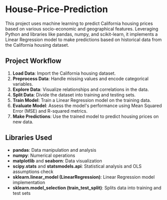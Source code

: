 # House-Price-Prediction
This project uses machine learning to predict California housing prices based on various socio-economic and geographical features. Leveraging Python and libraries like pandas, numpy, and scikit-learn, it implements a Linear Regression model to make predictions based on historical data from the California housing dataset.

## Project Workflow

1. **Load Data**: Import the California housing dataset.
2. **Preprocess Data**: Handle missing values and encode categorical variables.
3. **Explore Data**: Visualize relationships and correlations in the data.
4. **Split Data**: Divide the dataset into training and testing sets.
5. **Train Model**: Train a Linear Regression model on the training data.
6. **Evaluate Model**: Assess the model's performance using Mean Squared Error (MSE) and R-squared metrics.
7. **Make Predictions**: Use the trained model to predict housing prices on new data.

 ## Libraries Used

- **pandas**: Data manipulation and analysis
- **numpy**: Numerical operations
- **matplotlib** and **seaborn**: Data visualization
- **scipy.stats** and **statsmodels.api**: Statistical analysis and OLS assumptions check
- **sklearn.linear_model (LinearRegression)**: Linear Regression model implementation
- **sklearn.model_selection (train_test_split)**: Splits data into training and test sets
